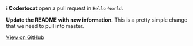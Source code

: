 ℹ️ **Codertocat** open a pull request in `Hello-World`.

**Update the README with new information.**
This is a pretty simple change that we need to pull into master.

[View on GitHub](https://github.com/Codertocat/Hello-World/pull/2)